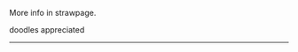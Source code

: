More info in strawpage.

doodles appreciated


--------------------------------------------------------


